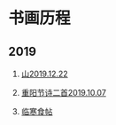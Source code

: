 # 书画历程
 
## 2019

1. [山2019.12.22](https://drive.google.com/open?id=1TnP39L8vFRVTAPvk8YweXdJseU6x7Td9)

1. [重阳节诗二首2019.10.07](https://drive.google.com/open?id=10X1Ec2BUQIL6qu9VVnVpJdexuFAVoYbU)

1. [临寒食帖 ](https://drive.google.com/open?id=13RKEg69ZgbT4N3uaarUM_NW2_fmjI42h)



